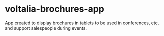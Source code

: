 # voltalia-brochures-app

App created to display brochures in tablets to be used in conferences, etc, and support salespeople during events.
